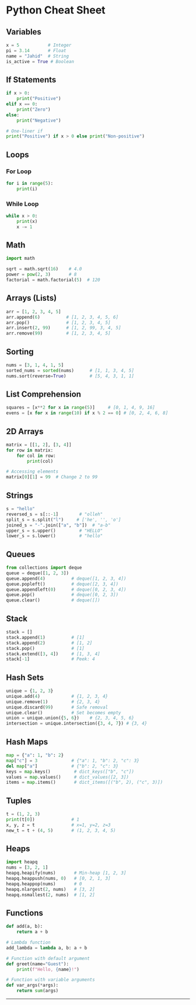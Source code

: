 # Python Cheat Sheet

## Variables
```python
x = 5           # Integer
pi = 3.14       # Float
name = "Jahid"  # String
is_active = True # Boolean
```

## If Statements
```python
if x > 0:
    print("Positive")
elif x == 0:
    print("Zero")
else:
    print("Negative")

# One-liner if
print("Positive") if x > 0 else print("Non-positive")
```

## Loops
### For Loop
```python
for i in range(5):
    print(i)
```
### While Loop
```python
while x > 0:
    print(x)
    x -= 1
```

## Math
```python
import math

sqrt = math.sqrt(16)    # 4.0
power = pow(2, 3)       # 8
factorial = math.factorial(5)  # 120
```

## Arrays (Lists)
```python
arr = [1, 2, 3, 4, 5]
arr.append(6)          # [1, 2, 3, 4, 5, 6]
arr.pop()              # [1, 2, 3, 4, 5]
arr.insert(2, 99)      # [1, 2, 99, 3, 4, 5]
arr.remove(99)         # [1, 2, 3, 4, 5]
```

## Sorting
```python
nums = [3, 1, 4, 1, 5]
sorted_nums = sorted(nums)      # [1, 1, 3, 4, 5]
nums.sort(reverse=True)         # [5, 4, 3, 1, 1]
```

## List Comprehension
```python
squares = [x**2 for x in range(5)]     # [0, 1, 4, 9, 16]
evens = [x for x in range(10) if x % 2 == 0] # [0, 2, 4, 6, 8]
```

## 2D Arrays
```python
matrix = [[1, 2], [3, 4]]
for row in matrix:
    for col in row:
        print(col)

# Accessing elements
matrix[0][1] = 99  # Change 2 to 99
```

## Strings
```python
s = "hello"
reversed_s = s[::-1]        # "olleh"
split_s = s.split("l")     # ['he', '', 'o']
joined_s = "-".join(["a", "b"])  # "a-b"
upper_s = s.upper()         # "HELLO"
lower_s = s.lower()         # "hello"
```

## Queues
```python
from collections import deque
queue = deque([1, 2, 3])
queue.append(4)          # deque([1, 2, 3, 4])
queue.popleft()          # deque([2, 3, 4])
queue.appendleft(0)      # deque([0, 2, 3, 4])
queue.pop()              # deque([0, 2, 3])
queue.clear()            # deque([])
```

## Stack
```python
stack = []
stack.append(1)          # [1]
stack.append(2)          # [1, 2]
stack.pop()              # [1]
stack.extend([3, 4])     # [1, 3, 4]
stack[-1]                # Peek: 4
```

## Hash Sets
```python
unique = {1, 2, 3}
unique.add(4)            # {1, 2, 3, 4}
unique.remove(1)         # {2, 3, 4}
unique.discard(99)       # Safe removal
unique.clear()           # Set becomes empty
union = unique.union({5, 6})    # {2, 3, 4, 5, 6}
intersection = unique.intersection({3, 4, 7}) # {3, 4}
```

## Hash Maps
```python
map = {"a": 1, "b": 2}
map["c"] = 3             # {"a": 1, "b": 2, "c": 3}
del map["a"]             # {"b": 2, "c": 3}
keys = map.keys()         # dict_keys(["b", "c"])
values = map.values()     # dict_values([2, 3])
items = map.items()       # dict_items([("b", 2), ("c", 3)])
```

## Tuples
```python
t = (1, 2, 3)
print(t[0])              # 1
x, y, z = t              # x=1, y=2, z=3
new_t = t + (4, 5)       # (1, 2, 3, 4, 5)
```

## Heaps
```python
import heapq
nums = [3, 2, 1]
heapq.heapify(nums)       # Min-heap [1, 2, 3]
heapq.heappush(nums, 0)   # [0, 2, 1, 3]
heapq.heappop(nums)       # 0
heapq.nlargest(2, nums)   # [3, 2]
heapq.nsmallest(2, nums)  # [1, 2]
```

## Functions
```python
def add(a, b):
    return a + b

# Lambda function
add_lambda = lambda a, b: a + b

# Function with default argument
def greet(name="Guest"):
    print(f"Hello, {name}!")

# Function with variable arguments
def var_args(*args):
    return sum(args)
```

---

